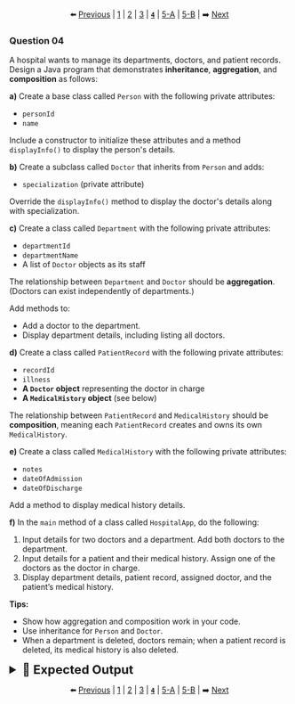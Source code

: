 <div align="center">

⬅️ [Previous](3.md) | [1](1.md) | [2](2.md) | [3](3.md) | [**`4`**](4.md) | [5-A](5-A.md) | [5-B](5-B.md) | ➡️ [Next](5-A.md)

</div>

### Question 04

A hospital wants to manage its departments, doctors, and patient records. Design a Java program that demonstrates **inheritance**, **aggregation**, and **composition** as follows:

**a)** Create a base class called `Person` with the following private attributes:
* `personId`
* `name`

Include a constructor to initialize these attributes and a method `displayInfo()` to display the person's details.

**b)** Create a subclass called `Doctor` that inherits from `Person` and adds:
* `specialization` (private attribute)

Override the `displayInfo()` method to display the doctor's details along with specialization.

**c)** Create a class called `Department` with the following private attributes:
* `departmentId`
* `departmentName`
* A list of `Doctor` objects as its staff

The relationship between `Department` and `Doctor` should be **aggregation**. (Doctors can exist independently of departments.)

Add methods to:
- Add a doctor to the department.
- Display department details, including listing all doctors.

**d)** Create a class called `PatientRecord` with the following private attributes:
* `recordId`
* `illness`
* **A `Doctor` object** representing the doctor in charge
* **A `MedicalHistory` object** (see below)

The relationship between `PatientRecord` and `MedicalHistory` should be **composition**, meaning each `PatientRecord` creates and owns its own `MedicalHistory`.

**e)** Create a class called `MedicalHistory` with the following private attributes:
* `notes`
* `dateOfAdmission`
* `dateOfDischarge`

Add a method to display medical history details.

**f)** In the `main` method of a class called `HospitalApp`, do the following:
1. Input details for two doctors and a department. Add both doctors to the department.
2. Input details for a patient and their medical history. Assign one of the doctors as the doctor in charge.
3. Display department details, patient record, assigned doctor, and the patient’s medical history.

**Tips:**
- Show how aggregation and composition work in your code.
- Use inheritance for `Person` and `Doctor`.
- When a department is deleted, doctors remain; when a patient record is deleted, its medical history is also deleted.

<details>
  <summary style="font-size:22px; font-weight:bold">🌟 Expected Output</summary>

  ```yaml
  Enter Doctor 1 ID: D200
  Enter Doctor 1 Name: Dr. Saman Fernando
  Enter Specialization: Cardiology

  Enter Doctor 2 ID: D201
  Enter Doctor 2 Name: Dr. Kumari Silva
  Enter Specialization: Neurology

  Enter Department ID: DEP50
  Enter Department Name: General Medicine

  Enter Patient Record ID: PR700
  Enter Illness: Heart Disease
  Enter Date of Admission: 2025-05-01
  Enter Date of Discharge: 2025-05-10
  Enter Medical Notes: Patient responded well to treatment.

  --- Department Information ---
  Department ID: DEP50
  Name: General Medicine
  Doctors:
    - D200: Dr. Saman Fernando (Cardiology)
    - D201: Dr. Kumari Silva (Neurology)

  --- Patient Record ---
  Record ID: PR700
  Illness: Heart Disease
  Assigned Doctor: Dr. Saman Fernando

  --- Medical History ---
  Notes: Patient responded well to treatment.
  Date of Admission: 2025-05-01
  Date of Discharge: 2025-05-10
  ```

</details>

<div align="center">

⬅️ [Previous](3.md) | [1](1.md) | [2](2.md) | [3](3.md) | [**`4`**](4.md) | [5-A](5-A.md) | [5-B](5-B.md) | ➡️ [Next](5-A.md)

</div>
